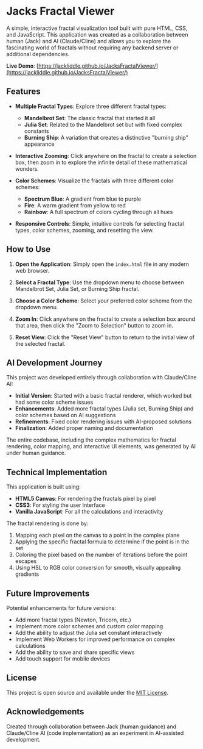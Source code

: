 # Jacks Fractal Viewer

A simple, interactive fractal visualization tool built with pure HTML, CSS, and JavaScript. This application was created as a collaboration between human (Jack) and AI (Claude/Cline) and allows you to explore the fascinating world of fractals without requiring any backend server or additional dependencies.

**Live Demo**: [https://jackliddle.github.io/JacksFractalViewer/](https://jackliddle.github.io/JacksFractalViewer/)

## Features

- **Multiple Fractal Types**: Explore three different fractal types:
  - **Mandelbrot Set**: The classic fractal that started it all
  - **Julia Set**: Related to the Mandelbrot set but with fixed complex constants
  - **Burning Ship**: A variation that creates a distinctive "burning ship" appearance

- **Interactive Zooming**: Click anywhere on the fractal to create a selection box, then zoom in to explore the infinite detail of these mathematical wonders.

- **Color Schemes**: Visualize the fractals with three different color schemes:
  - **Spectrum Blue**: A gradient from blue to purple
  - **Fire**: A warm gradient from yellow to red
  - **Rainbow**: A full spectrum of colors cycling through all hues

- **Responsive Controls**: Simple, intuitive controls for selecting fractal types, color schemes, zooming, and resetting the view.

## How to Use

1. **Open the Application**: Simply open the `index.html` file in any modern web browser.

2. **Select a Fractal Type**: Use the dropdown menu to choose between Mandelbrot Set, Julia Set, or Burning Ship fractal.

3. **Choose a Color Scheme**: Select your preferred color scheme from the dropdown menu.

4. **Zoom In**: Click anywhere on the fractal to create a selection box around that area, then click the "Zoom to Selection" button to zoom in.

5. **Reset View**: Click the "Reset View" button to return to the initial view of the selected fractal.

## AI Development Journey

This project was developed entirely through collaboration with Claude/Cline AI:

- **Initial Version**: Started with a basic fractal renderer, which worked but had some color scheme issues
- **Enhancements**: Added more fractal types (Julia set, Burning Ship) and color schemes based on AI suggestions
- **Refinements**: Fixed color rendering issues with AI-proposed solutions
- **Finalization**: Added proper naming and documentation

The entire codebase, including the complex mathematics for fractal rendering, color mapping, and interactive UI elements, was generated by AI under human guidance.

## Technical Implementation

This application is built using:

- **HTML5 Canvas**: For rendering the fractals pixel by pixel
- **CSS3**: For styling the user interface
- **Vanilla JavaScript**: For all the calculations and interactivity

The fractal rendering is done by:

1. Mapping each pixel on the canvas to a point in the complex plane
2. Applying the specific fractal formula to determine if the point is in the set
3. Coloring the pixel based on the number of iterations before the point escapes
4. Using HSL to RGB color conversion for smooth, visually appealing gradients

## Future Improvements

Potential enhancements for future versions:

- Add more fractal types (Newton, Tricorn, etc.)
- Implement more color schemes and custom color mapping
- Add the ability to adjust the Julia set constant interactively
- Implement Web Workers for improved performance on complex calculations
- Add the ability to save and share specific views
- Add touch support for mobile devices

## License

This project is open source and available under the [MIT License](LICENSE).

## Acknowledgements

Created through collaboration between Jack (human guidance) and Claude/Cline AI (code implementation) as an experiment in AI-assisted development.
